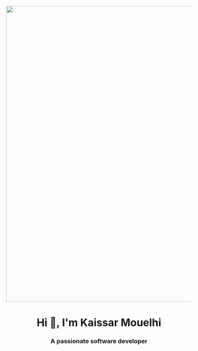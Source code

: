 <p align="center">
<img src="https://wallpaperaccess.com/full/5522178.jpg" data-canonical-src="https://wallpaperaccess.com/full/5522178.jpg" width="800" />
</p>

<h1 align="center">Hi 👋, I'm Kaissar Mouelhi</h1>
<h3 align="center">A passionate software developer</h3>


